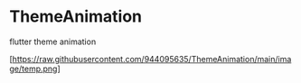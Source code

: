 # ThemeAnimation
flutter theme animation


[https://raw.githubusercontent.com/944095635/ThemeAnimation/main/image/temp.png]
